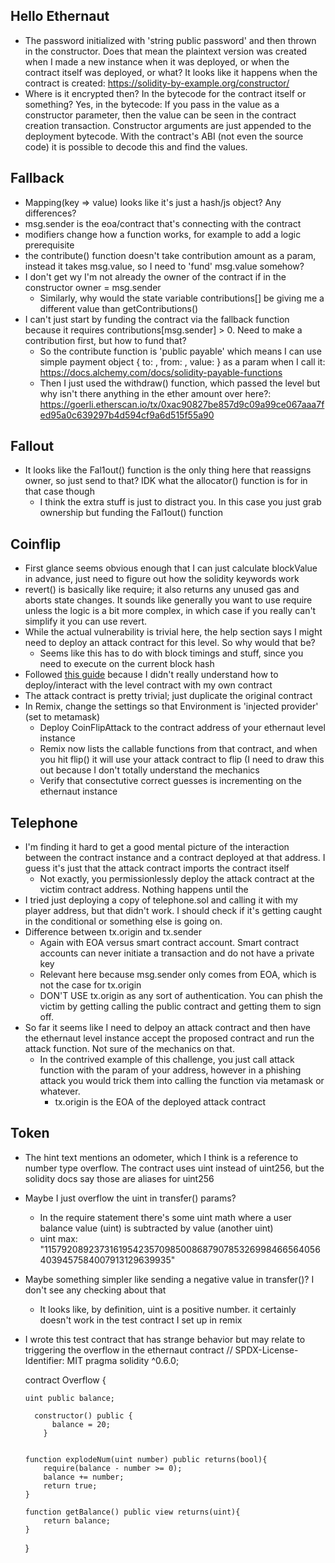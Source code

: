 ## Hello Ethernaut
- The password initialized with 'string public password' and then thrown in the constructor. Does that mean the plaintext version was created when I made a new instance when it was deployed, or when the contract itself was deployed, or what? 
It looks like it happens when the contract is created: https://solidity-by-example.org/constructor/
- Where is it encrypted then? In the bytecode for the contract itself or something?
Yes, in the bytecode: If you pass in the value as a constructor parameter, then the value can be seen in the contract creation transaction. Constructor arguments are just appended to the deployment bytecode. With the contract's ABI (not even the source code) it is possible to decode this and find the values.

## Fallback
- Mapping(key => value) looks like it's just a hash/js object? Any differences?
- msg.sender is the eoa/contract that's connecting with the contract
- modifiers change how a function works, for example to add a logic prerequisite
- the contribute() function doesn't take contribution amount as a param, instead it takes msg.value, so I need to 'fund' msg.value somehow?
- I don't get wy I'm not already the owner of the contract if in the constructor owner = msg.sender
  - Similarly, why would the state variable contributions[] be giving me a different value than getContributions()
- I can't just start by funding the contract via the fallback function because it requires contributions[msg.sender] > 0. Need to make a contribution first, but how to fund that?
  - So the contribute function is 'public payable' which means I can use simple payment object { to: , from: , value: } as a param when I call it: https://docs.alchemy.com/docs/solidity-payable-functions
  - Then I just used the withdraw() function, which passed the level but why isn't there anything in the ether amount over here?: https://goerli.etherscan.io/tx/0xac90827be857d9c09a99ce067aaa7fed95a0c639297b4d594cf9a6d515f55a90

## Fallout

- It looks like the Fal1out() function is the only thing here that reassigns owner, so just send to that? IDK what the allocator() function is for in that case though
  - I think the extra stuff is just to distract you. In this case you just grab ownership but funding the Fal1out() function

## Coinflip

- First glance seems obvious enough that I can just calculate blockValue in advance, just need to figure out how the solidity keywords work
- revert() is basically like require; it also returns any unused gas and aborts state changes. It sounds like generally you want to use require unless the logic is a bit more complex, in which case if you really can't simplify it you can use revert.
- While the actual vulnerability is trivial here, the help section says I might need to deploy an attack contract for this level. So why would that be?
  - Seems like this has to do with block timings and stuff, since you need to execute on the current block hash
- Followed [this guide](https://www.youtube.com/watch?v=VJZuLb1r1nQ&t=983s) because I didn't really understand how to deploy/interact with the level contract with my own contract
- The attack contract is pretty trivial; just duplicate the original contract
- In Remix, change the settings so that Environment is 'injected provider' (set to metamask)
  - Deploy CoinFlipAttack to the contract address of your ethernaut level instance
  - Remix now lists the callable functions from that contract, and when you hit flip() it will use your attack contract to flip (I need to draw this out because I don't totally understand the mechanics
  - Verify that consectutive correct guesses is incrementing on the ethernaut instance
    
## Telephone
- I'm finding it hard to get a good mental picture of the interaction between the contract instance and a contract deployed at that address. I guess it's just that the attack contract imports the contract itself
  - Not exactly, you permissionlessly deploy the attack contract at the victim contract address. Nothing happens until the
- I tried just deploying a copy of telephone.sol and calling it with my player address, but that didn't work. I should check if it's getting caught in the conditional or something else is going on.
- Difference between tx.origin and tx.sender
  - Again with EOA versus smart contract account. Smart contract accounts can never initiate a transaction and do not have a private key
  - Relevant here because msg.sender only comes from EOA, which is not the case for tx.origin
  - DON'T USE tx.origin as any sort of authentication. You can phish the victim by getting calling the public contract and getting them to sign off.
- So far it seems like I need to delpoy an attack contract and then have the ethernaut level instance accept the proposed contract and run the attack function. Not sure of the mechanics on that.
  - In the contrived example of this challenge, you just call attack function with the param of your address, however in a phishing attack you would trick them into calling the function via metamask or whatever.
    - tx.origin is the EOA of the deployed attack contract

## Token
- The hint text mentions an odometer, which I think is a reference to number type overflow. The contract uses uint instead of uint256, but the solidity docs say those are aliases for uint256
- Maybe I just overflow the uint in transfer() params? 
  - In the require statement there's some uint math where a user balance value (uint) is subtracted by value (another uint)
  - uint max: "115792089237316195423570985008687907853269984665640564039457584007913129639935"
- Maybe something simpler like sending a negative value in transfer()? I don't see any checking about that
  - It looks like, by definition, uint is a positive number. it certainly doesn't work in the test contract I set up in remix
- I wrote this test contract that has strange behavior but may relate to triggering the overflow in the ethernaut contract
  // SPDX-License-Identifier: MIT
  pragma solidity ^0.6.0;

  contract Overflow {

      uint public balance;

        constructor() public {
            balance = 20;
          }


      function explodeNum(uint number) public returns(bool){
          require(balance - number >= 0);
          balance += number;
          return true;
      }

      function getBalance() public view returns(uint){
          return balance;
      }
  }


